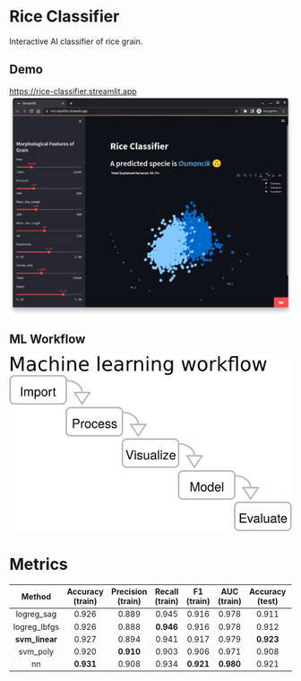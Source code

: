 # Rice Classifier

Interactive AI classifier of rice grain.

## Demo
https://rice-classifier.streamlit.app<br>
![Streamlit App Demo](docs/images/demo.png "Streamlit App Demo")

## ML Workflow
![Machine Learning Workflow Diagram](docs/images/ml_workflow_diagram.png "Machine Learning Workflow Diagram")

# Metrics
								
| Method | Accuracy (train) | Precision (train) | Recall (train) | F1 (train) | AUC (train) | Accuracy (test) | Precision (test) | Recall (test) | F1 (test) | AUC (test) |
| :----: | :----: | :----: | :----: | :----: | :----: | :----: | :----: | :----: | :----: | :----: |
| logreg_sag | 0.926	| 0.889	|0.945	|0.916	|0.978	|0.911	|0.875	|0.923	|0.899	|0.975|
| logreg_lbfgs | 0.926|	0.888	|**0.946**	|0.916	|0.978	|0.912	|0.878	|0.923	|0.900	|0.975|
| **svm_linear** | 0.927	|0.894	|0.941	|0.917	|0.979	|**0.923**	|0.899	|**0.923**	|**0.911**	|**0.976**|
| svm_poly | 0.920	|**0.910**	|0.903	|0.906	|0.971	|0.908	|0.898	|0.887	|0.892	|0.968|
| nn       | **0.931** |	0.908	|0.934	|**0.921**	|**0.980**	|0.921	|**0.910**	|0.905	|0.908	|0.976|

